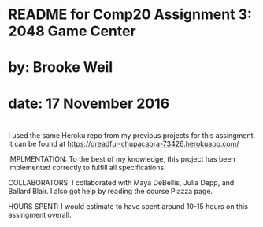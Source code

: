 #
#   README for Comp20 Assignment 3: 2048 Game Center
#       by: Brooke Weil
#     date: 17 November 2016
#

I used the same Heroku repo from my previous projects for this assingment. 
It can be found at https://dreadful-chupacabra-73426.herokuapp.com/

IMPLMENTATION: To the best of my knowledge, this project has been implemented
    correctly to fulfill all specifications.

COLLABORATORS: I collaborated with Maya DeBellis, Julia Depp, and Ballard Blair.
    I also got help by reading the course Piazza page.

HOURS SPENT: I would estimate to have spent around 10-15 hours on this 
    assingment overall.

